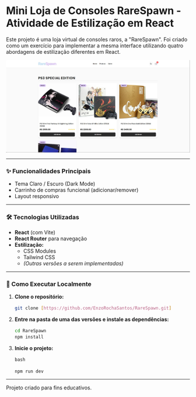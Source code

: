 #

# Mini Loja de Consoles RareSpawn - Atividade de Estilização em React

Este projeto é uma loja virtual de consoles raros, a "RareSpawn". Foi criado como um exercício para implementar a mesma interface utilizando quatro abordagens de estilização diferentes em React.

![Preview da Loja](https://github.com/EnzoRochaSantos/RareSpawn/blob/main/src/assets/images/RareSpawn.jpg?raw=true)

---

### ✨ Funcionalidades Principais

- Tema Claro / Escuro (Dark Mode)
- Carrinho de compras funcional (adicionar/remover)
- Layout responsivo

---

### 🛠️ Tecnologias Utilizadas

- **React** (com Vite)
- **React Router** para navegação
- **Estilização:**
  - CSS Modules
  - Tailwind CSS
  - _(Outras versões a serem implementadas)_

---

### 🚀 Como Executar Localmente

1.  **Clone o repositório:**

    ```bash
    git clone [https://github.com/EnzoRochaSantos/RareSpawn.git]
    ```

2.  **Entre na pasta de uma das versões e instale as dependências:**

    ```bash
    cd RareSpawn
    npm install
    ```

3.  **Inicie o projeto:**

    ```
    bash

    npm run dev
    ```

---

Projeto criado para fins educativos.
